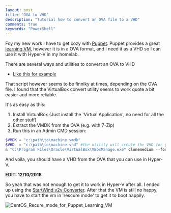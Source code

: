 ```yaml
---
layout: post
title: "OVA to VHD"
description: "Tutorial how to convert an OVA file to a VHD"
comments: true
keywords: "PowerShell"
---
```


Foy my new work I have to get cozy with [Puppet](https://puppet.com/).
Puppet provides a great [learning VM](https://puppet.com/download-learning-vm), however it is in a OVA format, and I need it as a VHD so I can use it with Hyper-V in my homelab.

There are several ways and utilities to convert an OVA to VHD
 * [Like this for example](https://support.purestorage.com/Solutions/Microsoft_Platform_Guide/Hyper-V_Role/*_Convert_VMware_OVA_to_Hyper-V_Virtual_Hard_Disk_VHD)
 
That script however seems to be finniky at times, depending on the OVA file.
I found that the VirtualBox convert utility seems to work quote a bit easier and more reliable.

It's as easy as this:
1. Install VirtualBox (Just install the 'Virtual Application', no need for all the other stuff)
2. Extract the VMDK from the OVA (e.g. with 7-Zip)
3. Run this in an Admin CMD session:
```PowerShell
$VMDK = "c:\path\to\machine.vmdk"
$VHD  = "c:\path\to\machine.vhd" #the utility will create the VHD for you
& "C:\Program Files\Oracle\VirtualBox\VBoxManage.exe" clonemedium --format vhd $vmdk $VHD
```
And voila, you should have a VHD from the OVA that you can use in Hyper-V.

__EDIT: 12/10/2018__

So yeah that was not enough to get it to work in Hyper-V after all. I ended up using the [StartWind v2v Converter](https://www.starwindsoftware.com/starwind-v2v-converter). 
After that the VM is still no happy, you have to start the vm in 'rescure mode' to get it to boot happily.

![CentOS_Recure_mode_for_Puppet_Learning_VM](https://www.dropbox.com/s/km39og8fi0q4lb0/rescue_puppet.png?dl=1)
